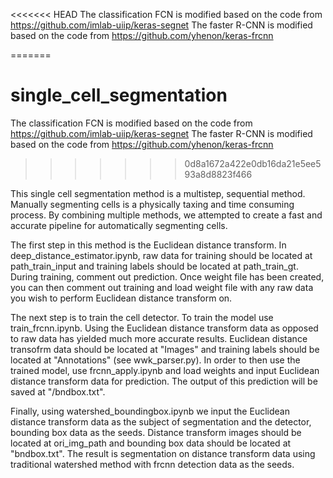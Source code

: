<<<<<<< HEAD
The classification FCN is modified based on the code from  https://github.com/imlab-uiip/keras-segnet
The faster R-CNN is modified based on the code from  https://github.com/yhenon/keras-frcnn



=======
# single_cell_segmentation
The classification FCN is modified based on the code from  https://github.com/imlab-uiip/keras-segnet
The faster R-CNN is modified based on the code from  https://github.com/yhenon/keras-frcnn
>>>>>>> 0d8a1672a422e0db16da21e5ee593a8d8823f466


This single cell segmentation method is a multistep, sequential method.
Manually segmenting cells is a physically taxing and time consuming process.
By combining multiple methods, we attempted to create a fast and accurate pipeline for automatically segmenting cells.


The first step in this method is the Euclidean distance transform. In deep_distance_estimator.ipynb, raw data for training should be located at path_train_input and training labels should be located at path_train_gt. During training, comment out prediction. Once weight file has been created, you can then comment out training and load weight file with any raw data you wish to perform Euclidean distance transform on.


The next step is to train the cell detector. To train the model use train_frcnn.ipynb. Using the Euclidean distance transform data as opposed to raw data has yielded much more accurate results. Euclidean distance transofrm data should be located at "Images" and training labels should be located at "Annotations" (see wwk_parser.py). In order to then use the trained model, use frcnn_apply.ipynb and load weights and input Euclidean distance transform data for prediction. The output of this prediction will be saved at "/bndbox.txt".


Finally, using watershed_boundingbox.ipynb we input the Euclidean distance transform data as the subject of segmentation and the detector, bounding box data as the seeds. Distance transform images should be located at ori_img_path and bounding box data should be located at "bndbox.txt". The result is segmentation on distance transform data using traditional watershed method with frcnn detection data as the seeds.
